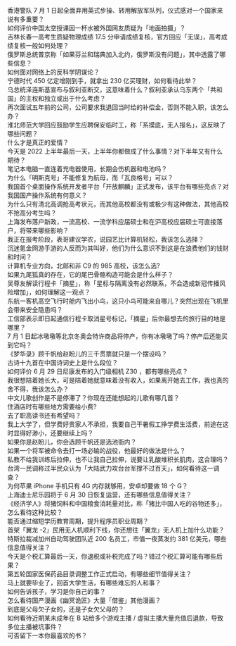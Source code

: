 香港警队 7 月 1 日起全面弃用英式步操、转用解放军队列，仪式感对一个国家来说有多重要？  
如何评价中国太空授课因一杯水被外国网友质疑为「地面拍摄」？  
吉林长春一高考生质疑物理成绩 17.5 分申请成绩复核，官方回应「无误」，高考成绩复核一般如何处理？  
俄罗斯总统普京称「如果芬兰和瑞典加入北约，俄罗斯没有问题」，其中透露了哪些信息？  
如何面对网络上的反科学阴谋论？  
宁德时代 450 亿定增刚到手，就拿出 230 亿买理财，如何看待此举？  
乌总统泽连斯基宣布与叙利亚断交，这意味着什么？叙利亚承认乌东两个「共和国」的主权和独立或出于什么考虑？  
再次面试五年前的公司，公司要求我退回当时给的补偿金，否则不能入职，该怎么办？  
淮北师范大学回应鼓励学生应聘保安临时工，称「系摸底，无人报名」，这反映了哪些问题？  
什么才是真正的爱情？  
今天是 2022 上半年最后一天，上半年你都做成了什么事情？对下半年又有什么期待？  
笔记本电脑一直连着充电器使用，长期会伤机器和电池吗？  
为什么「明斯克号」不能修复为航母，而「瓦良格号」可以？  
我国首个桌面操作系统开发者平台「开放麒麟」正式发布，该平台有哪些亮点？对我国国产操作系统有何意义？  
为什么只有清北高调抢高考状元，而其他高校都没有或极少有这种做法，其他高校不抢高分考生吗？  
上海发布落户新政，一流高校、一流学科应届硕士和在沪高校应届硕士可直接落户，将带来哪些影响？  
我正在报考阶段，表哥建议学农，说园艺比计算机轻松，我该怎么选择？  
沉迷氪金网游手游的人反而为其叫好，他们为什么意识不到这是在浪费他们的钱财和时间？  
计算机专业方向，北邮和非 C9  的 985 高校，该怎么选?  
如果九尾狐真的存在，它的尾巴骨骼构造可能会是什么样子？  
吴尊友解读行程卡「摘星」，称「星标与隔离没有必然联系，不会造成新冠传播风险增加」，如何理解这一观点？  
东航一客机高空飞行时舱内飞出小鸟，这只小鸟可能来自哪儿？突然出现在飞机里会带来安全隐患吗？  
工信部表示即日起通信行程卡取消星号标记，「摘星」后你最想去的旅行目的地是哪里？  
7 月 1 日起冰墩墩等北京冬奥会特许商品将停产，你有冰墩墩了吗？停产后还能买到它吗？  
《梦华录》顾千帆给赵盼儿的三千贯票就只是一个摆设吗？  
古诗十九首在中国诗词史上是什么段位？  
如何评价 6 月 29 日尼康发布的入门级相机 Z30 ，都有哪些亮点？  
我很想陪着她长大，可是陪着她就意味着没有收入，如果离开她去工作，我也真的舍不得，我该怎么办？  
中文儿歌创作是不是停滞了？你现在还能想起的儿歌有哪几首？  
住酒店时有哪些地方需要给小费?  
去了职高读书还有希望吗？  
我上大学了，但学费好贵家人不承担，我要自己干暑假工挣学费生活费，前途在这时显得好渺小，还要继续上吗？  
如果你是赵盼儿，你会选顾千帆还是选池衙内？  
如果一个将军被命令去打一场必输的战役，他最好的做法是什么？  
私教不给我训练后拉伸，也不让我自己拉伸，说要让乳酸堆积长肌肉，这合理吗？  
台湾一民调称过半民众认为「大陆武力攻台台军撑不过百天」，如何看待这一调查？  
为何苹果  iPhone 手机只有 4G 内存就够用，安卓却要做 18 个 G？  
上海迪士尼乐园将于 6 月 30 日恢复运营，还有哪些信息值得关注？  
《经济学人》将猪饲料和中国粮食消耗量对比，称「猪比中国人吃的谷物还多」，怎么看待这种比较？  
能否通过缩短学历教育周期，提升程序员职业周期？  
首架「翼龙 -2」民用无人机顺利下线，你还想往「翼龙」无人机上加什么功能？  
特斯拉裁减加州自动驾驶团队近 200 名员工，市值一夜蒸发约 381 亿美元，哪些信息值得关注？  
今天是个税汇算最后一天，你退税或补税完成了吗？错过个税汇算可能有哪些后果？  
第五轮国家医保药品目录调整工作正式启动，有哪些细节值得关注？  
马上就要毕业了，回首大学生活，有哪些难忘的人和事？  
如何告诉孩子，学习是你自己的事？  
怎么看待国产漫画《幽冥诡匠》大量「借鉴」其他漫画？  
到底是父母欠子女的，还是子女欠父母的？  
如何看待近期某未成年在 B 站给多个游戏主播 / 虚拟主播大量充值后退款，导致多位主播被坑事件？  
可否留下一本你最喜欢的书？  
